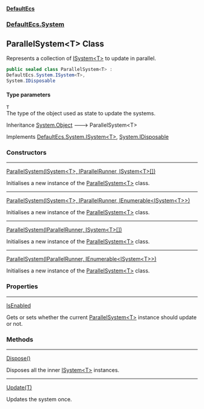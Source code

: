#### [DefaultEcs](index.md 'index')
### [DefaultEcs.System](index.md#DefaultEcs_System 'DefaultEcs.System')
## ParallelSystem&lt;T&gt; Class
Represents a collection of [ISystem&lt;T&gt;](ISystem_T_.md 'DefaultEcs.System.ISystem&lt;T&gt;') to update in parallel.  
```csharp
public sealed class ParallelSystem<T> :
DefaultEcs.System.ISystem<T>,
System.IDisposable
```
#### Type parameters
<a name='DefaultEcs_System_ParallelSystem_T__T'></a>
`T`  
The type of the object used as state to update the systems.
  

Inheritance [System.Object](https://docs.microsoft.com/en-us/dotnet/api/System.Object 'System.Object') &#129106; ParallelSystem&lt;T&gt;  

Implements [DefaultEcs.System.ISystem&lt;](ISystem_T_.md 'DefaultEcs.System.ISystem&lt;T&gt;')[T](ParallelSystem_T_.md#DefaultEcs_System_ParallelSystem_T__T 'DefaultEcs.System.ParallelSystem&lt;T&gt;.T')[&gt;](ISystem_T_.md 'DefaultEcs.System.ISystem&lt;T&gt;'), [System.IDisposable](https://docs.microsoft.com/en-us/dotnet/api/System.IDisposable 'System.IDisposable')  
### Constructors

***
[ParallelSystem(ISystem&lt;T&gt;, IParallelRunner, ISystem&lt;T&gt;[])](ParallelSystem_T__ParallelSystem(ISystem_T__IParallelRunner_ISystem_T___).md 'DefaultEcs.System.ParallelSystem&lt;T&gt;.ParallelSystem(DefaultEcs.System.ISystem&lt;T&gt;, DefaultEcs.Threading.IParallelRunner, DefaultEcs.System.ISystem&lt;T&gt;[])')

Initialises a new instance of the [ParallelSystem&lt;T&gt;](ParallelSystem_T_.md 'DefaultEcs.System.ParallelSystem&lt;T&gt;') class.  

***
[ParallelSystem(ISystem&lt;T&gt;, IParallelRunner, IEnumerable&lt;ISystem&lt;T&gt;&gt;)](ParallelSystem_T__ParallelSystem(ISystem_T__IParallelRunner_IEnumerable_ISystem_T__).md 'DefaultEcs.System.ParallelSystem&lt;T&gt;.ParallelSystem(DefaultEcs.System.ISystem&lt;T&gt;, DefaultEcs.Threading.IParallelRunner, System.Collections.Generic.IEnumerable&lt;DefaultEcs.System.ISystem&lt;T&gt;&gt;)')

Initialises a new instance of the [ParallelSystem&lt;T&gt;](ParallelSystem_T_.md 'DefaultEcs.System.ParallelSystem&lt;T&gt;') class.  

***
[ParallelSystem(IParallelRunner, ISystem&lt;T&gt;[])](ParallelSystem_T__ParallelSystem(IParallelRunner_ISystem_T___).md 'DefaultEcs.System.ParallelSystem&lt;T&gt;.ParallelSystem(DefaultEcs.Threading.IParallelRunner, DefaultEcs.System.ISystem&lt;T&gt;[])')

Initialises a new instance of the [ParallelSystem&lt;T&gt;](ParallelSystem_T_.md 'DefaultEcs.System.ParallelSystem&lt;T&gt;') class.  

***
[ParallelSystem(IParallelRunner, IEnumerable&lt;ISystem&lt;T&gt;&gt;)](ParallelSystem_T__ParallelSystem(IParallelRunner_IEnumerable_ISystem_T__).md 'DefaultEcs.System.ParallelSystem&lt;T&gt;.ParallelSystem(DefaultEcs.Threading.IParallelRunner, System.Collections.Generic.IEnumerable&lt;DefaultEcs.System.ISystem&lt;T&gt;&gt;)')

Initialises a new instance of the [ParallelSystem&lt;T&gt;](ParallelSystem_T_.md 'DefaultEcs.System.ParallelSystem&lt;T&gt;') class.  
### Properties

***
[IsEnabled](ParallelSystem_T__IsEnabled.md 'DefaultEcs.System.ParallelSystem&lt;T&gt;.IsEnabled')

Gets or sets whether the current [ParallelSystem&lt;T&gt;](ParallelSystem_T_.md 'DefaultEcs.System.ParallelSystem&lt;T&gt;') instance should update or not.  
### Methods

***
[Dispose()](ParallelSystem_T__Dispose().md 'DefaultEcs.System.ParallelSystem&lt;T&gt;.Dispose()')

Disposes all the inner [ISystem&lt;T&gt;](ISystem_T_.md 'DefaultEcs.System.ISystem&lt;T&gt;') instances.  

***
[Update(T)](ParallelSystem_T__Update(T).md 'DefaultEcs.System.ParallelSystem&lt;T&gt;.Update(T)')

Updates the system once.  
